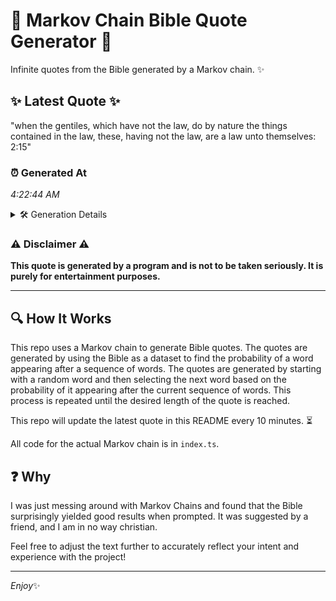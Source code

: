 # 📖 Markov Chain Bible Quote Generator 📖

Infinite quotes from the Bible generated by a Markov chain. ✨

## ✨ Latest Quote ✨
"when the gentiles, which have not the law, do by nature the things contained in the law, these, having not the law, are a law unto themselves: 2:15"

### ⏰ Generated At
*4:22:44 AM*

<details>
    <summary>🛠️ Generation Details</summary>
    <p>
        <strong>🌱 Seed:</strong> when<br>
        <strong>🔄 Iterations:</strong> 27<br>
        <strong>📜 Context History:</strong><br>[ when ]: the<br>[ when, the ]: gentiles,<br>[ when, the, gentiles, ]: which<br>[ when, the, gentiles,, which ]: have<br>[ when, the, gentiles,, which, have ]: not<br>[ when, the, gentiles,, which, have, not ]: the<br>[ the, gentiles,, which, have, not, the ]: law,<br>[ gentiles,, which, have, not, the, law, ]: do<br>[ which, have, not, the, law,, do ]: by<br>[ have, not, the, law,, do, by ]: nature<br>[ not, the, law,, do, by, nature ]: the<br>[ the, law,, do, by, nature, the ]: things<br>[ law,, do, by, nature, the, things ]: contained<br>[ do, by, nature, the, things, contained ]: in<br>[ by, nature, the, things, contained, in ]: the<br>[ nature, the, things, contained, in, the ]: law,<br>[ the, things, contained, in, the, law, ]: these,<br>[ things, contained, in, the, law,, these, ]: having<br>[ contained, in, the, law,, these,, having ]: not<br>[ in, the, law,, these,, having, not ]: the<br>[ the, law,, these,, having, not, the ]: law,<br>[ law,, these,, having, not, the, law, ]: are<br>[ these,, having, not, the, law,, are ]: a<br>[ having, not, the, law,, are, a ]: law<br>[ not, the, law,, are, a, law ]: unto<br>[ the, law,, are, a, law, unto ]: themselves:<br>[ law,, are, a, law, unto, themselves: ]: 2:15<br>
    </p>
</details>

### ⚠️ Disclaimer ⚠️
**This quote is generated by a program and is not to be taken seriously. It is purely for entertainment purposes.**

---

## 🔍 How It Works

This repo uses a Markov chain to generate Bible quotes. The quotes are generated by using the Bible as a dataset to find the probability of a word appearing after a sequence of words. The quotes are generated by starting with a random word and then selecting the next word based on the probability of it appearing after the current sequence of words. This process is repeated until the desired length of the quote is reached.

This repo will update the latest quote in this README every 10 minutes. ⏳

All code for the actual Markov chain is in `index.ts`.

## ❓ Why

I was just messing around with Markov Chains and found that the Bible surprisingly yielded good results when prompted. 
It was suggested by a friend, and I am in no way christian.

Feel free to adjust the text further to accurately reflect your intent and experience with the project!

---

*Enjoy*✨
